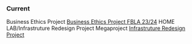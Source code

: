 ### Current

Business Ethics Project [Business Ethics Project FBLA 23/24](https://wiki.owendobson.com/notebook#Business_Ethics_Project_23/24)
HOME LAB/Infrastruture Redesign Project Megaproject [Infrastruture Redesign Project](https://wiki.owendobsoncom/notebook#Infrastruture_Redesign_Project)
